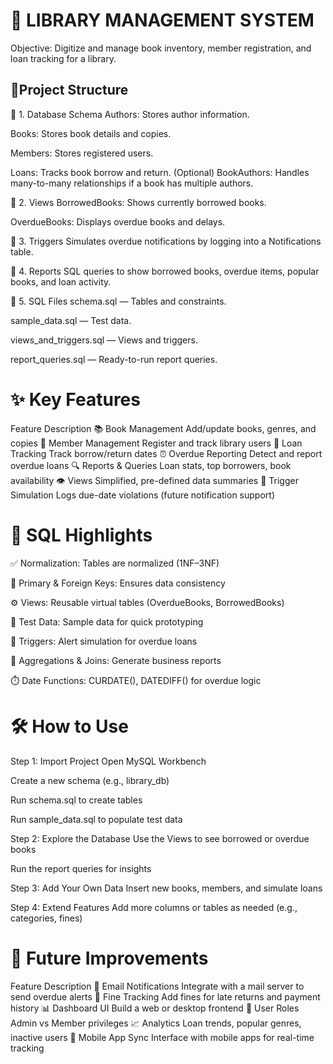 # 📘 LIBRARY MANAGEMENT SYSTEM
Objective: Digitize and manage book inventory, member registration, and loan tracking for a library.

## 📁Project Structure
🔹 1. Database Schema
Authors: Stores author information.

Books: Stores book details and copies.

Members: Stores registered users.

Loans: Tracks book borrow and return.
(Optional) BookAuthors: Handles many-to-many relationships if a book has multiple authors.

🔹 2. Views
BorrowedBooks: Shows currently borrowed books.

OverdueBooks: Displays overdue books and delays.

🔹 3. Triggers
Simulates overdue notifications by logging into a Notifications table.

🔹 4. Reports
SQL queries to show borrowed books, overdue items, popular books, and loan activity.

🔹 5. SQL Files
schema.sql — Tables and constraints.

sample_data.sql — Test data.

views_and_triggers.sql — Views and triggers.

report_queries.sql — Ready-to-run report queries.




# ✨ Key Features
Feature	Description
📚 Book Management	Add/update books, genres, and copies
👤 Member Management	Register and track library users
📖 Loan Tracking	Track borrow/return dates
⏰ Overdue Reporting	Detect and report overdue loans
🔍 Reports & Queries	Loan stats, top borrowers, book availability
👁️ Views	Simplified, pre-defined data summaries
🔔 Trigger Simulation	Logs due-date violations (future notification support)

# 🧠 SQL Highlights
✅ Normalization: Tables are normalized (1NF–3NF)

🔑 Primary & Foreign Keys: Ensures data consistency

⚙️ Views: Reusable virtual tables (OverdueBooks, BorrowedBooks)

🧪 Test Data: Sample data for quick prototyping

🔁 Triggers: Alert simulation for overdue loans

🧾 Aggregations & Joins: Generate business reports

⏱️ Date Functions: CURDATE(), DATEDIFF() for overdue logic

# 🛠️ How to Use
Step 1: Import Project
Open MySQL Workbench

Create a new schema (e.g., library_db)

Run schema.sql to create tables

Run sample_data.sql to populate test data

Step 2: Explore the Database
Use the Views to see borrowed or overdue books

Run the report queries for insights

Step 3: Add Your Own Data
Insert new books, members, and simulate loans

Step 4: Extend Features
Add more columns or tables as needed (e.g., categories, fines)

# 🚀 Future Improvements
Feature	Description
     💬 Email Notifications	Integrate with a mail server to send overdue alerts
     💸 Fine Tracking	Add fines for late returns and payment history
     📊 Dashboard UI	Build a web or desktop frontend
     🔐 User Roles	Admin vs Member privileges
     📈 Analytics	Loan trends, popular genres, inactive users
     📱 Mobile App Sync	Interface with mobile apps for real-time tracking
